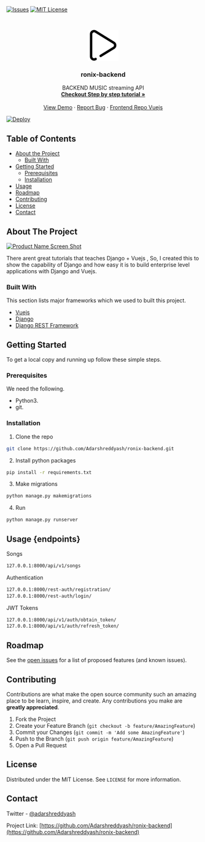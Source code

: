 
<!-- PROJECT SHIELDS -->
<!--
*** I'm using markdown "reference style" links for readability.
*** Reference links are enclosed in brackets [ ] instead of parentheses ( ).
*** See the bottom of this document for the declaration of the reference variables
*** for contributors-url, forks-url, etc. This is an optional, concise syntax you may use.
*** https://www.markdownguide.org/basic-syntax/#reference-style-links
-->
[![Issues][issues-shield]][issues-url]
[![MIT License][license-shield]][license-url]


<!-- PROJECT LOGO -->
<br />
<p align="center">
  <a href="https://github.com/Adarshreddyash/ronix-backend">
    <img src="https://raw.githubusercontent.com/Adarshreddyash/background-images-icons/master/play.svg" alt="Logo" width="80" height="80">
  </a>

  <h3 align="center">ronix-backend</h3>

  <p align="center">
    BACKEND MUSIC streaming API 
    <br />
    <a href="https://glammingspace.blogspot.com/2020/08/lets-build-music-streaming-app-with.html"><strong>Checkout Step by step tutorial »</strong></a>
    <br />
    <br />
    <a href="https://ronix-backend.herokuapp.com/api/v1/songs">View Demo</a>
    ·
    <a href="https://github.com/Adarshreddyash/ronix-backend/issues">Report Bug</a>
    ·
    <a href="https://github.com/Adarshreddyash/ronix-frontend">Frontend Repo Vuejs</a>
  </p>
</p>

[![Deploy](https://www.herokucdn.com/deploy/button.svg)](https://heroku.com/deploy?template=https://github.com/Adarshreddyash/ronix-backend)

<!-- TABLE OF CONTENTS -->
## Table of Contents

* [About the Project](#about-the-project)
  * [Built With](#built-with)
* [Getting Started](#getting-started)
  * [Prerequisites](#prerequisites)
  * [Installation](#installation)
* [Usage](#usage)
* [Roadmap](#roadmap)
* [Contributing](#contributing)
* [License](#license)
* [Contact](#contact)




<!-- ABOUT THE PROJECT -->
## About The Project

[![Product Name Screen Shot][product-screenshot]](https://raw.githubusercontent.com/Adarshreddyash/ronix-backend/master/media_root/localhost_8080_songs.png)

There arent great tutorials that teaches Django + Vuejs , So, I created this to show the capability of Django and how easy it is to build enterprise level applications with Django and Vuejs.

### Built With
This section lists major frameworks which we used to built this project.
* [Vuejs](https://vuejs.org)
* [Django](https://djangoproject.com)
* [Django REST Framework](https://django-rest-framework.org)



<!-- GETTING STARTED -->
## Getting Started

To get a local copy and running  up  follow these simple steps.

### Prerequisites

We need the following.

* Python3.
* git.

### Installation

1. Clone the repo
```sh
git clone https://github.com/Adarshreddyash/ronix-backend.git
```
2. Install python packages
```sh
pip install -r requirements.txt
```
3. Make migrations
```sh
python manage.py makemigrations
```
4. Run
```sh
python manage.py runserver
```
<!-- USAGE EXAMPLES -->
## Usage {endpoints}

Songs
```sh
127.0.0.1:8000/api/v1/songs
```
Authentication
```sh
127.0.0.1:8000/rest-auth/registration/
127.0.0.1:8000/rest-auth/login/
```
JWT Tokens
```sh
127.0.0.1:8000/api/v1/auth/obtain_token/
127.0.0.1:8000/api/v1/auth/refresh_token/
```
<!-- ROADMAP -->
## Roadmap

See the [open issues](https://github.com/Adarshreddyash/ronix-backend/issues) for a list of proposed features (and known issues).



<!-- CONTRIBUTING -->
## Contributing

Contributions are what make the open source community such an amazing place to be learn, inspire, and create. Any contributions you make are **greatly appreciated**.

1. Fork the Project
2. Create your Feature Branch (`git checkout -b feature/AmazingFeature`)
3. Commit your Changes (`git commit -m 'Add some AmazingFeature'`)
4. Push to the Branch (`git push origin feature/AmazingFeature`)
5. Open a Pull Request



<!-- LICENSE -->
## License

Distributed under the MIT License. See `LICENSE` for more information.



<!-- CONTACT -->
## Contact

Twitter - [@adarshreddyash](https://twitter.com/adarshreddyash)

Project Link: [https://github.com/Adarshreddyash/ronix-backend](https://github.com/Adarshreddyash/ronix-backend)



<!-- MARKDOWN LINKS & IMAGES -->
<!-- https://www.markdownguide.org/basic-syntax/#reference-style-links -->
[issues-shield]: https://img.shields.io/github/issues/othneildrew/Best-README-Template.svg?style=flat-square
[issues-url]: https://github.com/Adarshreddyash/ronix-backend/issues
[license-shield]: https://img.shields.io/github/license/othneildrew/Best-README-Template.svg?style=flat-square
[license-url]: https://github.com/Adarshreddyash/ronix-backend/blob/master/LICENSE.txt
[linkedin-shield]: https://img.shields.io/badge/-LinkedIn-black.svg?style=flat-square&logo=linkedin&colorB=555
[linkedin-url]: https://linkedin.com/in/adarshreddy
[product-screenshot]: images/screenshot.png
